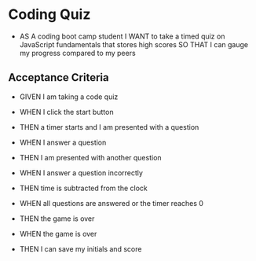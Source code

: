 # Coding Quiz

* AS A coding boot camp student
I WANT to take a timed quiz on JavaScript fundamentals that stores high scores
SO THAT I can gauge my progress compared to my peers

## Acceptance Criteria

* GIVEN I am taking a code quiz

* WHEN I click the start button

* THEN a timer starts and I am presented with a question

* WHEN I answer a question

* THEN I am presented with another question

* WHEN I answer a question incorrectly

* THEN time is subtracted from the clock

* WHEN all questions are answered or the timer reaches 0

* THEN the game is over

* WHEN the game is over

* THEN I can save my initials and score
